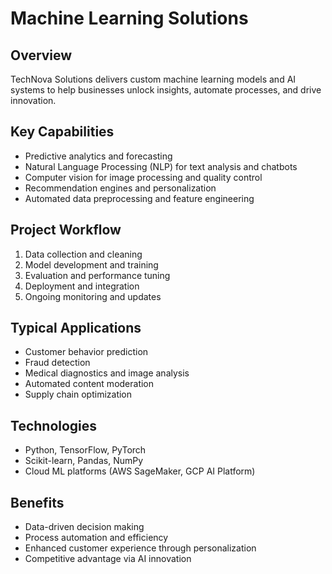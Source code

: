 # Machine Learning Solutions

## Overview
TechNova Solutions delivers custom machine learning models and AI systems to help businesses unlock insights, automate processes, and drive innovation.

## Key Capabilities
- Predictive analytics and forecasting  
- Natural Language Processing (NLP) for text analysis and chatbots  
- Computer vision for image processing and quality control  
- Recommendation engines and personalization  
- Automated data preprocessing and feature engineering

## Project Workflow
1. Data collection and cleaning  
2. Model development and training  
3. Evaluation and performance tuning  
4. Deployment and integration  
5. Ongoing monitoring and updates

## Typical Applications
- Customer behavior prediction  
- Fraud detection  
- Medical diagnostics and image analysis  
- Automated content moderation  
- Supply chain optimization

## Technologies
- Python, TensorFlow, PyTorch  
- Scikit-learn, Pandas, NumPy  
- Cloud ML platforms (AWS SageMaker, GCP AI Platform)  

## Benefits
- Data-driven decision making  
- Process automation and efficiency  
- Enhanced customer experience through personalization  
- Competitive advantage via AI innovation
